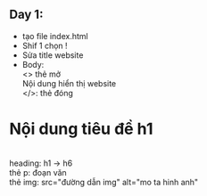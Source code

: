 ## Day 1:
- tạo file index.html <br>
- Shif 1 chọn ! <br>
- Sửa title website <br>
- Body:  <br>
<> thẻ mở <br>
Nội dung hiển thị website <br>
</>: thẻ đóng <br> 
<h1>Nội dung tiêu đề h1</h1> <br>
heading: h1 -> h6 <br>
thẻ p: đoạn văn <br>
thẻ img: src="đường dẫn img" alt="mo ta hinh anh" <br>
